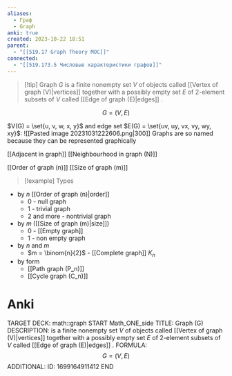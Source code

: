 ```yaml
---
aliases:
  - Граф
  - Graph
anki: true
created: 2023-10-22 18:51
parent:
  - "[[519.17 Graph Theory MOC]]"
connected:
  - "[[519.173.5 Числовые характеристики графов]]"
---
```


> [!tip] Graph $G$
>  is a finite nonempty set $V$ of objects called [[Vertex of graph (V)|vertices]] together with a possibly empty set $E$ of 2-element subsets of $V$ called [[Edge of graph (E)|edges]] .

$$G = (V,E)$$

$V(G) = \set{u, v, w, x, y}$ and edge set $E(G) = \set{uv, uy, vx, vy, wy, xy}$:
![[Pasted image 20231031222606.png|300]]
Graphs are so named because they can be represented graphically


[[Adjacent in graph]]
[[Neighbourhood in graph (N)]]

[[Order of graph (n)]]
[[Size of graph (m)]]

> [!example] Types
- by $n$ [[Order of graph (n)|order]] 
    - 0 - null graph
    - 1 - trivial graph
    - 2 and more - nontrivial graph
- by $m$ ([[Size of graph (m)|size]])
    - 0 - [[Empty graph]]
    - 1 - non empty graph
- by $n$ and $m$
    - $m = \binom{n}{2}$ - [[Complete graph]] $K_n$
- by form
    - [[Path graph (P_n)]]
    - [[Cycle graph (C_n)]]

 

# Anki
TARGET DECK: math::graph
START
Math_ONE_side
TITLE: Graph (G)
DESCRIPTION: is a finite nonempty set $V$ of objects called [[Vertex of graph (V)|vertices]] together with a possibly empty set $E$ of 2-element subsets of $V$ called [[Edge of graph (E)|edges]] .
FORMULA: $$G = (V,E)$$
ADDITIONAL:
ID: 1699164911412
END

 








